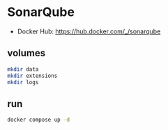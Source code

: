 
# SonarQube
* Docker Hub: https://hub.docker.com/_/sonarqube

## volumes
```bash
mkdir data
mkdir extensions
mkdir logs
```

## run
```bash
docker compose up -d
```
